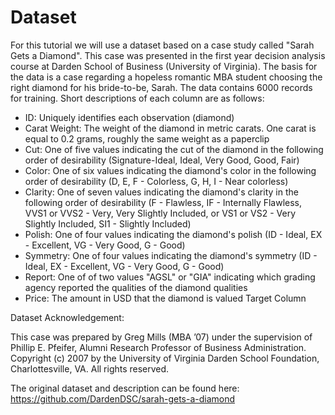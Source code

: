 # Dataset

For this tutorial we will use a dataset based on a case study called "Sarah Gets a Diamond". This case was presented in the first year decision analysis course at Darden School of Business (University of Virginia). The basis for the data is a case regarding a hopeless romantic MBA student choosing the right diamond for his bride-to-be, Sarah. The data contains 6000 records for training. Short descriptions of each column are as follows:

- ID: Uniquely identifies each observation (diamond)
- Carat Weight: The weight of the diamond in metric carats. One carat is equal to 0.2 grams, roughly the same weight as a paperclip
- Cut: One of five values indicating the cut of the diamond in the following order of desirability (Signature-Ideal, Ideal, Very Good, Good, Fair)
- Color: One of six values indicating the diamond's color in the following order of desirability (D, E, F - Colorless, G, H, I - Near colorless)
- Clarity: One of seven values indicating the diamond's clarity in the following order of desirability (F - Flawless, IF - Internally Flawless, VVS1 or VVS2 - Very, Very Slightly Included, or VS1 or VS2 - Very Slightly Included, SI1 - Slightly Included)
- Polish: One of four values indicating the diamond's polish (ID - Ideal, EX - Excellent, VG - Very Good, G - Good)
- Symmetry: One of four values indicating the diamond's symmetry (ID - Ideal, EX - Excellent, VG - Very Good, G - Good)
- Report: One of of two values "AGSL" or "GIA" indicating which grading agency reported the qualities of the diamond qualities
- Price: The amount in USD that the diamond is valued Target Column

Dataset Acknowledgement:

This case was prepared by Greg Mills (MBA ’07) under the supervision of Phillip E. Pfeifer, Alumni Research Professor of Business Administration. Copyright (c) 2007 by the University of Virginia Darden School Foundation, Charlottesville, VA. All rights reserved.

The original dataset and description can be found here: https://github.com/DardenDSC/sarah-gets-a-diamond
